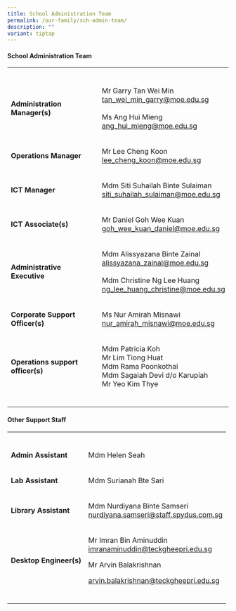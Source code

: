 ```yaml
---
title: School Administration Team
permalink: /our-family/sch-admin-team/
description: ""
variant: tiptap
---
```

<h4><strong>School Administration Team</strong></h4>
<table style="minWidth: 50px">
<colgroup>
<col>
<col>
</colgroup>
<tbody>
<tr>
<th rowspan="1" colspan="1">
<p></p>
</th>
<th rowspan="1" colspan="1">
<p></p>
</th>
</tr>
<tr>
<td rowspan="1" colspan="1">
<p><strong>Administration Manager(s)</strong>
</p>
</td>
<td rowspan="1" colspan="1">
<p>Mr Garry Tan Wei Min
<br><a href="tan_wei_min_garry@moe.edu.sg" rel="noopener noreferrer nofollow" target="_blank">tan_wei_min_garry@moe.edu.sg</a>
<br>
<br>Ms Ang Hui Mieng
<br><a href="ang_hui_mieng@moe.edu.sg" rel="noopener noreferrer nofollow" target="_blank">ang_hui_mieng@moe.edu.sg</a>
</p>
</td>
</tr>
<tr>
<td rowspan="1" colspan="1">
<p><strong>Operations Manager</strong>
</p>
</td>
<td rowspan="1" colspan="1">
<p>Mr Lee Cheng Koon
<br><a href="lee_cheng_koon@moe.edu.sg" rel="noopener noreferrer nofollow" target="_blank">lee_cheng_koon@moe.edu.sg</a>
</p>
</td>
</tr>
<tr>
<td rowspan="1" colspan="1">
<p><strong>ICT Manager</strong>
</p>
</td>
<td rowspan="1" colspan="1">
<p>Mdm Siti Suhailah Binte Sulaiman
<br><a href="siti_suhailah_sulaiman@moe.edu.sg" rel="noopener noreferrer nofollow" target="_blank">siti_suhailah_sulaiman@moe.edu.sg</a>
<br>
</p>
</td>
</tr>
<tr>
<td rowspan="1" colspan="1">
<p><strong>ICT Associate(s)</strong>
</p>
</td>
<td rowspan="1" colspan="1">
<p>Mr Daniel Goh Wee Kuan
<br><a href="goh_wee_kuan_daniel@moe.edu.sg" rel="noopener noreferrer nofollow" target="_blank">goh_wee_kuan_daniel@moe.edu.sg</a>
</p>
</td>
</tr>
<tr>
<td rowspan="1" colspan="1">
<p><strong>Administrative Executive</strong>
</p>
</td>
<td rowspan="1" colspan="1">
<p>Mdm Alissyazana Binte Zainal
<br><a href="alissyazana_zainal@moe.edu.sg" rel="noopener noreferrer nofollow" target="_blank">alissyazana_zainal@moe.edu.sg</a>
<br>
<br>Mdm Christine Ng Lee Huang
<br><a href="ng_lee_huang_christine@moe.edu.sg" rel="noopener noreferrer nofollow" target="_blank">ng_lee_huang_christine@moe.edu.sg</a>
</p>
</td>
</tr>
<tr>
<td rowspan="1" colspan="1">
<p><strong>Corporate Support Officer(s)</strong>
</p>
</td>
<td rowspan="1" colspan="1">
<p>Ms Nur Amirah Misnawi
<br><a href="nur_amirah_misnawi@moe.edu.sg" rel="noopener noreferrer nofollow" target="_blank">nur_amirah_misnawi@moe.edu.sg</a>
</p>
<p></p>
</td>
</tr>
<tr>
<td rowspan="1" colspan="1">
<p><strong>Operations support officer(s)</strong>
</p>
</td>
<td rowspan="1" colspan="1">
<p>Mdm Patricia Koh
<br>Mr Lim Tiong Huat
<br>Mdm Rama Poonkothai
<br>Mdm Sagaiah Devi d/o Karupiah
<br>Mr Yeo Kim Thye</p>
</td>
</tr>
<tr>
<td rowspan="1" colspan="1">
<p></p>
</td>
<td rowspan="1" colspan="1">
<p></p>
</td>
</tr>
</tbody>
</table>
<h4><strong>Other Support Staff</strong></h4>
<table style="minWidth: 50px">
<colgroup>
<col>
<col>
</colgroup>
<tbody>
<tr>
<th rowspan="1" colspan="1">
<p></p>
</th>
<th rowspan="1" colspan="1">
<p></p>
</th>
</tr>
<tr>
<td rowspan="1" colspan="1">
<p><strong>Admin Assistant</strong>
</p>
</td>
<td rowspan="1" colspan="1">
<p>Mdm Helen Seah</p>
</td>
</tr>
<tr>
<td rowspan="1" colspan="1">
<p><strong>Lab Assistant</strong>
</p>
</td>
<td rowspan="1" colspan="1">
<p>Mdm Surianah Bte Sari</p>
</td>
</tr>
<tr>
<td rowspan="1" colspan="1">
<p><strong>Library Assistant</strong>
</p>
</td>
<td rowspan="1" colspan="1">
<p>Mdm Nurdiyana Binte Samseri
<br><a href="nurdiyana.samseri@staff.spydus.com.sg" rel="noopener noreferrer nofollow" target="_blank">nurdiyana.samseri@staff.spydus.com.sg</a>
</p>
</td>
</tr>
<tr>
<td rowspan="1" colspan="1">
<p><strong>Desktop Engineer(s)</strong>
</p>
</td>
<td rowspan="1" colspan="1">
<p>Mr Imran Bin Aminuddin
<br><a href="mailto:imranaminuddin@teckgheepri.edu.sg" rel="noopener noreferrer nofollow" target="_blank">imranaminuddin@teckgheepri.edu.sg</a>
</p>
<p></p>
<p>Mr Arvin Balakrishnan</p>
<p><a href="mailto:arvin.balakrishnan@teckgheepri.edu.sg" rel="noopener noreferrer nofollow" target="_blank">arvin.balakrishnan@teckgheepri.edu.sg</a>
</p>
</td>
</tr>
<tr>
<td rowspan="1" colspan="1">
<p></p>
</td>
<td rowspan="1" colspan="1">
<p></p>
</td>
</tr>
</tbody>
</table>
<p></p>